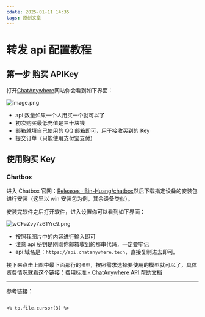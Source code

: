 ```yaml
---
cdate: 2025-01-11 14:35
tags: 原创文章 
---
```


# 转发 api 配置教程

## 第一步 购买 APIKey

打开[ChatAnywhere](https://api.chatanywhere.tech/#/shop)网站你会看到如下界面：

![image.png](https://s2.loli.net/2025/01/11/LyHc6u14BPSaAkD.png)

- api 数量如果一个人用买一个就可以了
- 初次购买最低充值是三十块钱
- 邮箱就填自己使用的 QQ 邮箱即可，用于接收买到的 Key
- 提交订单（只能使用支付宝支付）

## 使用购买 Key

### Chatbox

进入 Chatbox 官网：[Releases · Bin-Huang/chatbox](https://github.com/Bin-Huang/chatbox/releases)然后下载指定设备的安装包进行安装（这里以 win 安装包为例，其余设备类似）。

安装完软件之后打开软件，进入设置你可以看到如下界面：

![wCFaZvy7z61Yrc9.png](https://s2.loli.net/2025/01/11/wCFaZvy7z61Yrc9.png)

- 按照我图片中的内容进行输入即可
- 注意 api 秘钥是刚刚你邮箱收到的那串代码，一定要牢记
- api 域名是：`https://api.chatanywhere.tech`，直接复制进去即可。

接下来点击上图中最下面那行的`模型`，按照需求选择要使用的模型就可以了，具体资费情况就看这个链接：[费用标准 - ChatAnywhere API 帮助文档](https://chatanywhere.apifox.cn/doc-2694962)


---

参考链接：

```

<% tp.file.cursor(3) %>

```